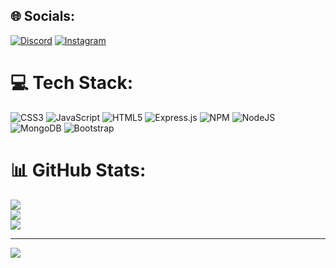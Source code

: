 ## 🌐 Socials:

[![Discord](https://img.shields.io/badge/Discord-%237289DA.svg?logo=discord&logoColor=white)](htttps://discord.gg/https://discord.gg/rhTgfSfh4b) [![Instagram](https://img.shields.io/badge/Instagram-%23E4405F.svg?logo=Instagram&logoColor=white)](https://instagram.com/marcel1833)

# 💻 Tech Stack:

![CSS3](https://img.shields.io/badge/css3-%231572B6.svg?style=flat-square&logo=css3&logoColor=white) ![JavaScript](https://img.shields.io/badge/javascript-%23323330.svg?style=flat-square&logo=javascript&logoColor=%23F7DF1E) ![HTML5](https://img.shields.io/badge/html5-%23E34F26.svg?style=flat-square&logo=html5&logoColor=white) ![Express.js](https://img.shields.io/badge/express.js-%23404d59.svg?style=flat-square&logo=express&logoColor=%2361DAFB) ![NPM](https://img.shields.io/badge/NPM-%23000000.svg?style=flat-square&logo=npm&logoColor=white) ![NodeJS](https://img.shields.io/badge/node.js-6DA55F?style=flat-square&logo=node.js&logoColor=white) ![MongoDB](https://img.shields.io/badge/MongoDB-%234ea94b.svg?style=flat-square&logo=mongodb&logoColor=white) ![Bootstrap](https://img.shields.io/badge/bootstrap-%23563D7C.svg?style=flat-square&logo=bootstrap&logoColor=white)

# 📊 GitHub Stats:

![](https://github-readme-stats.vercel.app/api?username=Marcel1853&theme=dark&hide_border=false&include_all_commits=false&count_private=false)<br/>
![](https://github-readme-streak-stats.herokuapp.com/?user=Marcel1853&theme=dark&hide_border=false)<br/>
![](https://github-readme-stats.vercel.app/api/top-langs/?username=Marcel1853&theme=dark&hide_border=false&include_all_commits=false&count_private=false&layout=compact)

---

[![](https://visitcount.itsvg.in/api?id=Marcel1853&icon=0&color=0)](https://visitcount.itsvg.in)